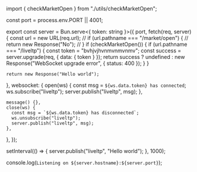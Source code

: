 import { checkMarketOpen } from "./utils/checkMarketOpen";

const port = process.env.PORT || 4001;

export const server = Bun.serve<{ token: string }>({
port,
fetch(req, server) {
const url = new URL(req.url);
// if (url.pathname === "/market/open") {
// return new Response("No");
// }
if (checkMarketOpen()) {
if (url.pathname === "/liveltp") {
const token = "bvhjvjhvnmvnmvnmv";
const success = server.upgrade(req, { data: { token } });
return success
? undefined
: new Response("WebSocket upgrade error", { status: 400 });
}
}

    return new Response("Hello world");

},
websocket: {
open(ws) {
const msg = `${ws.data.token} has connected`;
ws.subscribe("liveltp");
server.publish("liveltp", msg);
},

    message() {},
    close(ws) {
      const msg = `${ws.data.token} has disconnected`;
      ws.unsubscribe("liveltp");
      server.publish("liveltp", msg);
    },

},
});

setInterval(() => {
server.publish("liveltp", "Hello world");
}, 1000);

console.log(`Listening on ${server.hostname}:${server.port}`);
